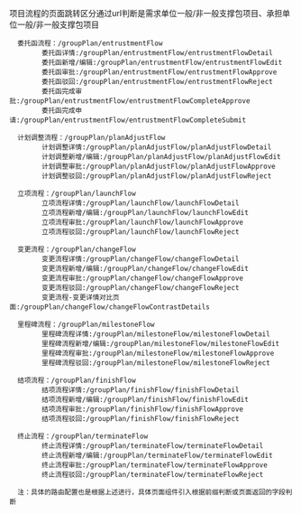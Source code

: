 项目流程的页面跳转区分通过url判断是需求单位一般/非一般支撑包项目、承担单位一般/非一般支撑包项目

      委托函流程：/groupPlan/entrustmentFlow
            委托函详情:/groupPlan/entrustmentFlow/entrustmentFlowDetail
            委托函新增/编辑:/groupPlan/entrustmentFlow/entrustmentFlowEdit
            委托函审批:/groupPlan/entrustmentFlow/entrustmentFlowApprove
            委托函驳回:/groupPlan/entrustmentFlow/entrustmentFlowReject
            委托函完成审批:/groupPlan/entrustmentFlow/entrustmentFlowCompleteApprove
            委托函完成申请:/groupPlan/entrustmentFlow/entrustmentFlowCompleteSubmit
      
      计划调整流程：/groupPlan/planAdjustFlow
            计划调整详情:/groupPlan/planAdjustFlow/planAdjustFlowDetail
            计划调整新增/编辑:/groupPlan/planAdjustFlow/planAdjustFlowEdit
            计划调整审批:/groupPlan/planAdjustFlow/planAdjustFlowApprove
            计划调整驳回:/groupPlan/planAdjustFlow/planAdjustFlowReject
      
      立项流程：/groupPlan/launchFlow
            立项流程详情:/groupPlan/launchFlow/launchFlowDetail
            立项流程新增/编辑:/groupPlan/launchFlow/launchFlowEdit
            立项流程审批:/groupPlan/launchFlow/launchFlowApprove
            立项流程驳回:/groupPlan/launchFlow/launchFlowReject
      
      变更流程：/groupPlan/changeFlow
            变更流程详情:/groupPlan/changeFlow/changeFlowDetail
            变更流程新增/编辑:/groupPlan/changeFlow/changeFlowEdit
            变更流程审批:/groupPlan/changeFlow/changeFlowApprove
            变更流程驳回:/groupPlan/changeFlow/changeFlowReject
            变更流程-变更详情对比页面:/groupPlan/changeFlow/changeFlowContrastDetails
      
      里程碑流程：/groupPlan/milestoneFlow
            里程碑流程详情:/groupPlan/milestoneFlow/milestoneFlowDetail
            里程碑流程新增/编辑:/groupPlan/milestoneFlow/milestoneFlowEdit
            里程碑流程审批:/groupPlan/milestoneFlow/milestoneFlowApprove
            里程碑流程驳回:/groupPlan/milestoneFlow/milestoneFlowReject
      
      结项流程：/groupPlan/finishFlow
            结项流程详情:/groupPlan/finishFlow/finishFlowDetail
            结项流程新增/编辑:/groupPlan/finishFlow/finishFlowEdit
            结项流程审批:/groupPlan/finishFlow/finishFlowApprove
            结项流程驳回:/groupPlan/finishFlow/finishFlowReject
      
      终止流程：/groupPlan/terminateFlow
            终止流程详情:/groupPlan/terminateFlow/terminateFlowDetail
            终止流程新增/编辑:/groupPlan/terminateFlow/terminateFlowEdit
            终止流程审批:/groupPlan/terminateFlow/terminateFlowApprove
            终止流程驳回:/groupPlan/terminateFlow/terminateFlowReject

      注：具体的路由配置也是根据上述进行，具体页面组件引入根据前缀判断或页面返回的字段判断